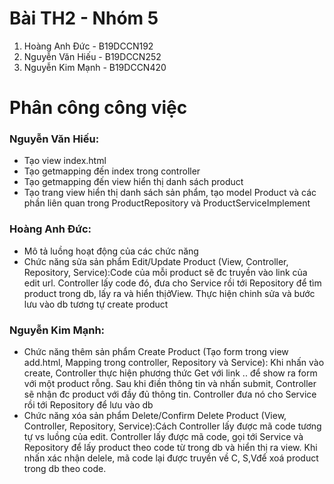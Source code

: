 # Bài TH2 - Nhóm 5
1. Hoàng Anh Đức - B19DCCN192
2. Nguyễn Văn Hiếu - B19DCCN252
3. Nguyễn Kim Mạnh - B19DCCN420

# Phân công công việc
### Nguyễn Văn Hiếu: 
* Tạo view index.html
* Tạo getmapping đến index trong controller 
* Tạo getmapping đến view hiển thị danh sách product
* Tạo trang view hiển thị danh sách sản phẩm, tạo model Product và các phần liên quan trong ProductRepository và ProductServiceImplement

### Hoàng Anh Đức: 
* Mô tả luồng hoạt động của các chức năng
* Chức năng sửa sản phẩm Edit/Update Product (View, Controller, Repository, Service):Code của mỗi product sẽ đc truyền vào link của edit
url. Controller lấy code đó, đưa cho Service rồi tới Repository để tìm product trong db, lấy ra và hiển thịởView. Thực hiện chinh sửa và
bước lưu vào db tương tự create product

### Nguyễn Kim Mạnh: 
* Chức năng thêm sản phẩm Create Product (Tạo form trong view add.html, Mapping trong controller, Repository và Service): Khi nhấn vào
create, Controller thực hiện phương thức Get với link .. để show ra form với một product rỗng. Sau khi điền thông tin và nhấn submit,
Controller sẽ nhận đc product với đầy đủ thông tin. Controller đưa nó cho Service rồi tới Repository để lưu vào db
* Chức năng xóa sản phẩm Delete/Confirm Delete Product (View, Controller, Repository, Service):Cách Controller lấy được mã code tương
tự vs luồng của edit. Controller lấy được mã code, gọi tới Service và Repository để lấy product theo code từ trong db và hiển thị ra view.
Khi nhấn xác nhận delele, mã code lại được truyền về C, S,Vđể xoá product trong db theo code.

